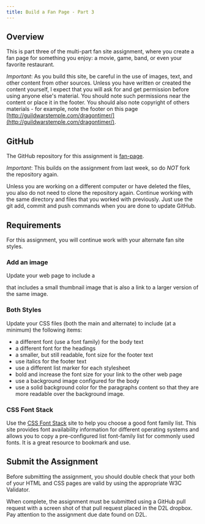 ```yaml
---
title: Build a Fan Page - Part 3
---
```


## Overview
This is part three of the multi-part fan site assignment, where you create a fan page for something you enjoy: a movie, game, band, or even your favorite restaurant.  

*Important*: As you build this site, be careful in the use of images, text, and other content from other sources. Unless you have written or created the content yourself, I expect that you will ask for and get permission before using anyone else's material. You should note such permissions near the content or place it in the footer. You should also note copyright of others materials - for example, note the footer on this page [http://guildwarstemple.com/dragontimer/](http://guildwarstemple.com/dragontimer/).

## GitHub
The GitHub repository for this assignment is [fan-page](https://github.com/htc-ccis1301/fan-page).

*Important*: This builds on the assignment from last week, so do *NOT* fork the repository again.

Unless you are working on a different computer or have deleted the files, you also do not need to clone the repository again. Continue working with the same directory and files that you worked with previously. Just use the git add, commit and push commands when you are done to update GitHub.

## Requirements
For this assignment, you will continue work with your alternate fan site styles.  

### Add an image
Update your web page to include a <div> that includes a small thumbnail image that is also a link to a larger version of the same image.

### Both Styles
Update your CSS files (both the main and alternate) to include (at a minimum) the following items:

- a different font (use a font family) for the body text 
- a different font for the headings
- a smaller, but still readable, font size for the footer text
- use italics for the footer text
- use a different list marker for each stylesheet
- bold and increase the font size for your link to the other web page
- use a background image configured for the body
- use a solid background color for the paragraphs content so that they are more readable over the background image.

### CSS Font Stack
Use the [CSS Font Stack](http://www.cssfontstack.com/) site to help you choose a good font family list. This site provides font availability information for different operating systems and allows you to copy a pre-configured list font-family list for commonly used fonts. It is a great resource to bookmark and use.


## Submit the Assignment
Before submitting the assignment, you should double check that your both of your HTML and CSS pages are valid by using the appropriate W3C Validator.  

When complete, the assignment must be submitted using a GitHub pull request with a screen shot of that pull request placed in the D2L dropbox.  Pay attention to the assignment due date found on D2L.
